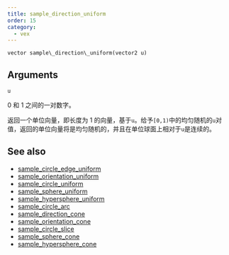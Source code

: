 ```yaml
---
title: sample_direction_uniform
order: 15
category:
  - vex
---
```


`vector sample\_direction\_uniform(vector2 u)`

## Arguments

`u`

0 和 1 之间的一对数字。

返回一个单位向量，即长度为 1 的向量，基于`u`。给予`[0,1)`中的均匀随机的`u`对值，返回的单位向量将是均匀随机的，并且在单位球面上相对于`u`是连续的。

## See also

- [sample_circle_edge_uniform](sample_circle_edge_uniform.html)
- [sample_orientation_uniform](sample_orientation_uniform.html)
- [sample_circle_uniform](sample_circle_uniform.html)
- [sample_sphere_uniform](sample_sphere_uniform.html)
- [sample_hypersphere_uniform](sample_hypersphere_uniform.html)
- [sample_circle_arc](sample_circle_arc.html)
- [sample_direction_cone](sample_direction_cone.html)
- [sample_orientation_cone](sample_orientation_cone.html)
- [sample_circle_slice](sample_circle_slice.html)
- [sample_sphere_cone](sample_sphere_cone.html)
- [sample_hypersphere_cone](sample_hypersphere_cone.html)
